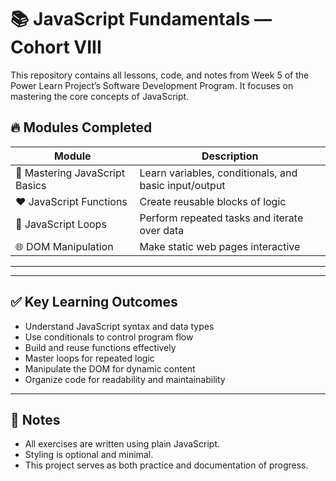 
# 📚 JavaScript Fundamentals — Cohort VIII

This repository contains all lessons, code, and notes from Week 5 of the Power Learn Project’s Software Development Program. It focuses on mastering the core concepts of JavaScript.

## 🔥 Modules Completed

| Module | Description |
|--------|-------------|
| 🎯 Mastering JavaScript Basics | Learn variables, conditionals, and basic input/output |
| ❤️ JavaScript Functions | Create reusable blocks of logic |
| 🔁 JavaScript Loops | Perform repeated tasks and iterate over data |
| 🌐 DOM Manipulation | Make static web pages interactive |

---


---

## ✅ Key Learning Outcomes

- Understand JavaScript syntax and data types
- Use conditionals to control program flow
- Build and reuse functions effectively
- Master loops for repeated logic
- Manipulate the DOM for dynamic content
- Organize code for readability and maintainability

---

## 📝 Notes

- All exercises are written using plain JavaScript.
- Styling is optional and minimal.
- This project serves as both practice and documentation of progress.


